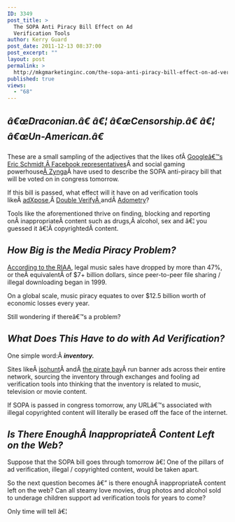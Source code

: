 ```yaml
---
ID: 3349
post_title: >
  The SOPA Anti Piracy Bill Effect on Ad
  Verification Tools
author: Kerry Guard
post_date: 2011-12-13 08:37:00
post_excerpt: ""
layout: post
permalink: >
  http://mkgmarketinginc.com/the-sopa-anti-piracy-bill-effect-on-ad-verification-tools/
published: true
views:
  - "68"
---
```

<h2><em>â€œDraconian.â€ â€¦ â€œCensorship.â€ â€¦ â€œUn-American.â€</em></h2>
These are a small sampling of the adjectives that the likes ofÂ <a href="http://techcrunch.com/2011/11/15/eric-schmidt-doubles-down-on-sopa-bill-describing-it-as-censorship-draconian/" target="_blank">Googleâ€™s Eric Schmidt,Â </a><a href="http://news.cnet.com/8301-31921_3-57325134-281/google-facebook-zynga-oppose-new-sopa-copyright-bill/" target="_blank">Facebook representatives</a>Â and social gaming powerhouse<a href="http://mashable.com/2011/11/15/sopa-facebook-google/" target="_blank">Â Zynga</a>Â have used to describe the SOPA anti-piracy bill that will be voted on in congress tomorrow.

If this bill is passed, what effect will it have on ad verification tools likeÂ <a href="http://adxpose.com/home.page" target="_blank">adXpose</a>,Â <a href="http://www.doubleverify.com/" target="_blank">Double VerifyÂ </a>andÂ <a href="http://www.adometry.com/" target="_blank">Adometry</a>?

Tools like the aforementioned thrive on finding, blocking and reporting onÂ inappropriateÂ content such as drugs,Â alcohol, sex and â€¦ you guessed it â€¦Â copyrightedÂ content.
<h2><em>How Big is the Media Piracy Problem?</em></h2>
<a href="http://www.riaa.com/faq.php" target="_blank">According to the RIAA</a>, legal music sales have dropped by more than 47%, or theÂ equivalentÂ of $7+ billion dollars, since peer-to-peer file sharing / illegal downloading began in 1999.<!--more-->

On a global scale, music piracy equates to over $12.5 billion worth of economic losses every year.

Still wondering if thereâ€™s a problem?
<h2><em>What Does This Have to do with Ad Verification?</em></h2>
One simple word:Â <strong><em>inventory.</em></strong>

Sites likeÂ <a href="http://www.isohunt.com/" target="_blank">isohunt</a>Â andÂ <a href="http://www.thepiratebay.org/" target="_blank">the pirate bay</a>Â run banner ads across their entire network, sourcing the inventory through exchanges and fooling ad verification tools into thinking that the inventory is related to music, television or movie content.

If SOPA is passed in congress tomorrow, any URLâ€™s associated with illegal copyrighted content will literally be erased off the face of the internet.
<h2><em>Is There EnoughÂ InappropriateÂ Content Left on the Web?</em></h2>
Suppose that the SOPA bill goes through tomorrow â€¦ One of the pillars of ad verification, illegal / copyrighted content, would be taken apart.

So the next question becomes â€” is there enoughÂ inappropriateÂ content left on the web? Can all steamy love movies, drug photos and alcohol sold to underage children support ad verification tools for years to come?

Only time will tell â€¦
